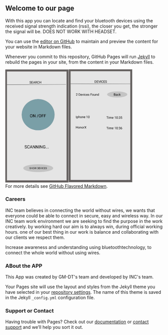 ## Welcome to our page

With this app you can locate and find your bluetooth devices using the received signal strength indication (rssi), the closer you get, the stronger the signal will be. DOES NOT WORK WITH HEADSET.

You can use the [editor on GitHub](https://github.com/Eszter96/INC_bluetooth_app/edit/webpage/docs/index.md) to maintain and preview the content for your website in Markdown files.

Whenever you commit to this repository, GitHub Pages will run [Jekyll](https://jekyllrb.com/) to rebuild the pages in your site, from the content in your Markdown files.

<img src="images/scanning.JPG" width="200"><img src="images/devices.JPG" width="200">  
For more details see [GitHub Flavored Markdown](https://guides.github.com/features/mastering-markdown/).

### Careers

INC team believes in connecting the world without wires, we wants that everyone could be able to connect in secure, easy and wireless way. In our INC team work environment  we are seeking to find the purpose in the work creatively. by working hard our aim is to always win, during official working hours. one of our best thing in our work is balance and collaborating  with our clients we respect them.      

Increase awareness and understanding using bluetoothtechnology, to connect the whole world without using wires. 

### ABout the APP


This App was created by GM-DT's team and developed by INC's team. 


Your Pages site will use the layout and styles from the Jekyll theme you have selected in your [repository settings](https://github.com/Eszter96/INC_bluetooth_app/settings). The name of this theme is saved in the Jekyll `_config.yml` configuration file.

### Support or Contact

Having trouble with Pages? Check out our [documentation](https://docs.github.com/categories/github-pages-basics/) or [contact support](https://support.github.com/contact) and we’ll help you sort it out.
